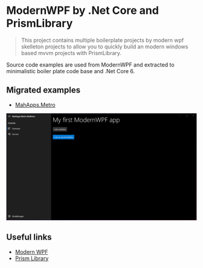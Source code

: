 # ModernWPF by .Net Core and PrismLibrary

> This project contains multiple boilerplate projects by modern wpf skelleton projects to allow you to quickly build an modern windows based mvvm projects with PrismLibrary.

Source code examples are used from ModernWPF and extracted to minimalistic boiler plate code base and .Net Core 6.

## Migrated examples

  * [MahApps.Metro](https://github.com/Kinnara/ModernWpf/wiki/MahApps.Metro-Integration)

  ![MahApps.Metro.Skelleton](Img/MahApps.Metro.Skelleton.png "MahApps.Metro.Skelleton")

## Useful links
  * [Modern WPF](https://github.com/Kinnara/ModernWpf)
  * [Prism Library](https://prismlibrary.com)